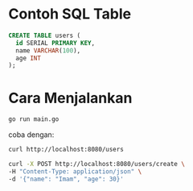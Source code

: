# Contoh SQL Table
```sql
CREATE TABLE users (
  id SERIAL PRIMARY KEY,
  name VARCHAR(100),
  age INT
);
```

# Cara Menjalankan
```bash
go run main.go
```
coba dengan:
```bash
curl http://localhost:8080/users
```
```bash
curl -X POST http://localhost:8080/users/create \
-H "Content-Type: application/json" \
-d '{"name": "Imam", "age": 30}'
```